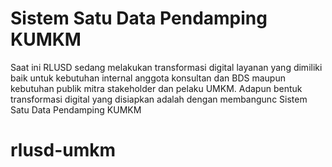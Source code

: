 # Sistem Satu Data Pendamping KUMKM

Saat ini RLUSD sedang melakukan transformasi digital layanan yang dimiliki baik untuk kebutuhan internal anggota konsultan dan BDS maupun kebutuhan publik mitra stakeholder dan pelaku UMKM. Adapun bentuk transformasi digital yang disiapkan adalah dengan membangunc Sistem Satu Data Pendamping KUMKM

# rlusd-umkm
